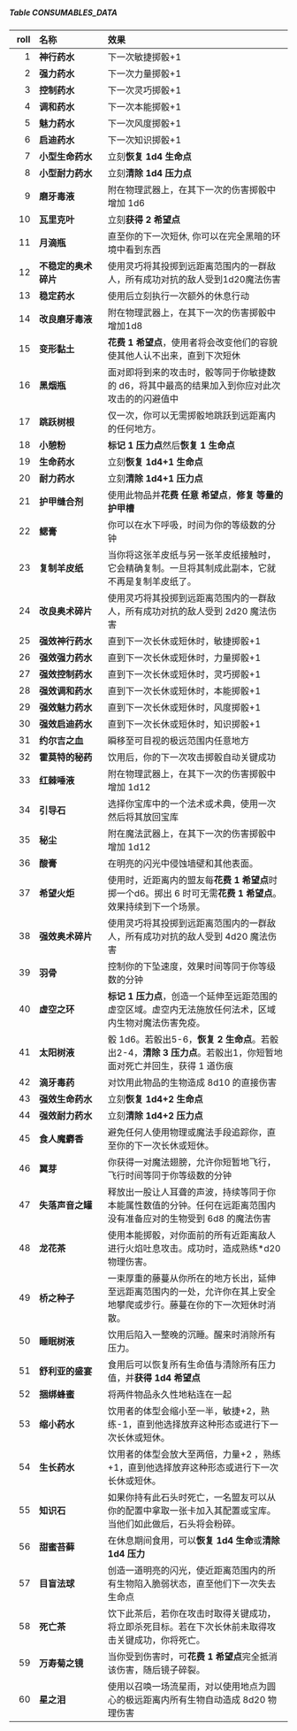 ##### Table CONSUMABLES_DATA
| <div style="width:30px">roll</div> | <div style="width:100px">名称</div> | 效果 |
|-------:|:---------------------|:-----------------------------------------------------------------------------------------------------------------------|
|      1 | **神行药水**         | 下一次敏捷掷骰+1                                                                                                       |
|      2 | **强力药水**         | 下一次力量掷骰+1                                                                                                       |
|      3 | **控制药水**         | 下一次灵巧掷骰+1                                                                                                       |
|      4 | **调和药水**         | 下一次本能掷骰+1                                                                                                       |
|      5 | **魅力药水**         | 下一次风度掷骰+1                                                                                                       |
|      6 | **启迪药水**         | 下一次知识掷骰+1                                                                                                       |
|      7 | **小型生命药水**     | 立刻**恢复 1d4 生命点**                                                                                                |
|      8 | **小型耐力药水**     | 立刻**清除 1d4 压力点**                                                                                                |
|      9 | **磨牙毒液**         | 附在物理武器上，在其下一次的伤害掷骰中增加 1d6                                                                         |
|     10 | **瓦里克叶**         | 立刻**获得 2 希望点**                                                                                                  |
|     11 | **月滴瓶**           | 直至你的下一次短休, 你可以在完全黑暗的环境中看到东西                                                                   |
|     12 | **不稳定的奥术碎片** | 使用灵巧将其投掷到远距离范围内的一群敌人，所有成功对抗的敌人受到1d20魔法伤害                                           |
|     13 | **稳定药水**         | 使用后立刻执行一次额外的休息行动                                                                                       |
|     14 | **改良磨牙毒液**     | 附在物理武器上，在其下一次的伤害掷骰中增加1d8                                                                          |
|     15 | **变形黏土**         | **花费 1 希望点**，使用者将会改变他们的容貌使其他人认不出来，直到下次短休                                              |
|     16 | **黑烟瓶**           | 面对即将到来的攻击时，骰等同于你敏捷数的 d6，将其中最高的结果加入到你应对此次攻击的的闪避值中                          |
|     17 | **跳跃树根**         | 仅一次，你可以无需掷骰地跳跃到远距离内的任何地方。                                                                     |
|     18 | **小憩粉**           | **标记 1 压力点**然后**恢复 1 生命点**                                                                                 |
|     19 | **生命药水**         | 立刻**恢复 1d4+1 生命点**                                                                                              |
|     20 | **耐力药水**         | 立刻**清除 1d4+1 压力点**                                                                                              |
|     21 | **护甲缝合剂**       | 使用此物品并**花费 任意 希望点**，**修复 等量的 护甲槽**                                                               |
|     22 | **鳃膏**             | 你可以在水下呼吸，时间为你的等级数的分钟                                                                               |
|     23 | **复制羊皮纸**       | 当你将这张羊皮纸与另一张羊皮纸接触时，它会精确复制。一旦将其制成此副本，它就不再是复制羊皮纸了。                       |
|     24 | **改良奥术碎片**     | 使用灵巧将其投掷到远距离范围内的一群敌人，所有成功对抗的敌人受到 2d20 魔法伤害                                         |
|     25 | **强效神行药水**     | 直到下一次长休或短休时，敏捷掷骰+1                                                                                     |
|     26 | **强效强力药水**     | 直到下一次长休或短休时，力量掷骰+1                                                                                     |
|     27 | **强效控制药水**     | 直到下一次长休或短休时，灵巧掷骰+1                                                                                     |
|     28 | **强效调和药水**     | 直到下一次长休或短休时，本能掷骰+1                                                                                     |
|     29 | **强效魅力药水**     | 直到下一次长休或短休时，风度掷骰+1                                                                                     |
|     30 | **强效启迪药水**     | 直到下一次长休或短休时，知识掷骰+1                                                                                     |
|     31 | **约尔吉之血**       | 瞬移至可目视的极远范围内任意地方                                                                                       |
|     32 | **霍莫特的秘药**     | 饮用后，你的下一次攻击掷骰自动关键成功                                                                                 |
|     33 | **红棘唾液**         | 附在物理武器上，在其下一次的伤害掷骰中增加 1d12                                                                        |
|     34 | **引导石**           | 选择你宝库中的一个法术或术典，使用一次然后将其放回宝库                                                                 |
|     35 | **秘尘**             | 附在魔法武器上，在其下一次的伤害掷骰中增加 1d12                                                                        |
|     36 | **酸膏**             | 在明亮的闪光中侵蚀墙壁和其他表面。                                                                                     |
|     37 | **希望火炬**         | 使用时，近距离内的盟友每**花费 1 希望点**时掷一个d6。掷出 6 时可无需**花费 1 希望点**。效果持续到下一个场景。          |
|     38 | **强效奥术碎片**     | 使用灵巧将其投掷到远距离范围内的一群敌人，所有成功对抗的敌人受到 4d20 魔法伤害                                         |
|     39 | **羽骨**             | 控制你的下坠速度，效果时间等同于你等级数的分钟                                                                         |
|     40 | **虚空之环**         | **标记 1 压力点**，创造一个延伸至远距范围的虚空区域。虚空内无法施放任何法术，区域内生物对魔法伤害免疫。                |
|     41 | **太阳树液**         | 骰 1d6。若骰出5-6，**恢复 2 生命点**。若骰出2-4，**清除 3 压力点**。若骰出1，你短暂地面对死亡并回生，获得 1 道伤痕     |
|     42 | **滴牙毒药**         | 对饮用此物品的生物造成 8d10 的直接伤害                                                                                 |
|     43 | **强效生命药水**     | 立刻**恢复 1d4+2 生命点**                                                                                              |
|     44 | **强效耐力药水**     | 立刻**清除 1d4+2 压力点**                                                                                              |
|     45 | **食人魔麝香**       | 避免任何人使用物理或魔法手段追踪你，直至你的下一次长休或短休。                                                         |
|     46 | **翼芽**             | 你获得一对魔法翅膀，允许你短暂地飞行，飞行时间等同于你等级数的分钟                                                     |
|     47 | **失落声音之罐**     | 释放出一股让人耳聋的声波，持续等同于你本能属性数值的分钟。任何在远距离范围内没有准备应对的生物受到 6d8 的魔法伤害      |
|     48 | **龙花茶**           | 使用本能掷骰，对你面前的所有近距离敌人进行火焰吐息攻击。成功时，造成熟练*d20 物理伤害。                                |
|     49 | **桥之种子**         | 一束厚重的藤蔓从你所在的地方长出，延伸至远距离范围内的一处，允许你在其上安全地攀爬或步行。藤蔓在你的下一次短休时消散。 |
|     50 | **睡眠树液**         | 饮用后陷入一整晚的沉睡。醒来时消除所有压力。                                                                           |
|     51 | **舒利亚的盛宴**     | 食用后可以恢复所有生命值与清除所有压力值，并**获得 1d4 希望点**                                                        |
|     52 | **捆绑蜂蜜**         | 将两件物品永久性地粘连在一起                                                                                           |
|     53 | **缩小药水**         | 饮用者的体型会缩小至一半，敏捷+2，熟练-1，直到他选择放弃这种形态或进行下一次长休或短休。                               |
|     54 | **生长药水**         | 饮用者的体型会放大至两倍，力量+2 ，熟练+1，直到他选择放弃这种形态或进行下一次长休或短休。                              |
|     55 | **知识石**           | 如果你持有此石头时死亡，一名盟友可以从你的配置中拿取一张卡加入其配置或宝库。当他们如此做后，石头将会粉碎。             |
|     56 | **甜蜜苔藓**         | 在休息期间食用，可以**恢复 1d4 生命**或**清除 1d4 压力**                                                               |
|     57 | **目盲法球**         | 创造一道明亮的闪光，使近距离范围内的所有生物陷入脆弱状态，直至他们下一次失去生命点                                     |
|     58 | **死亡茶**           | 饮下此茶后，若你在攻击时取得关键成功，将立即杀死目标。若在下次长休前未取得攻击关键成功，你将死亡。                     |
|     59 | **万寿菊之镜**       | 当你受到伤害时，可**花费 1 希望点**完全抵消该伤害，随后镜子碎裂。                                                      |
|     60 | **星之泪**           | 使用以召唤一场流星雨，对以使用地点为圆心的极远距离内所有生物自动造成 8d20 物理伤害                                     |
